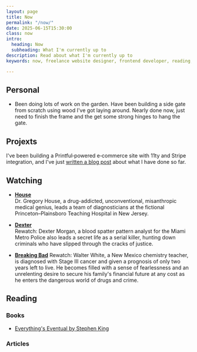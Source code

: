 ```yaml
---
layout: page
title: Now
permalink: "/now/"
date: 2025-06-15T15:30:00
class: now
intro:
  heading: Now
  subheading: What I'm currently up to
description: Read about what I'm currently up to
keywords: now, freelance website designer, frontend developer, reading, watching, work

---
```

## Personal
* Been doing lots of work on the garden. Have been building a side gate from scratch using wood I've got laying around. Nearly done now, just need to finish the frame and the get some strong hinges to hang the gate.

## Projexts
I've been building a Printful‑powered e‑commerce site with 11ty and Stripe integration, and I've just [written a blog post](/blog/building-a-printful‑powered-ecommerce-site/) about what I have done so far. 

## Watching
* **[House](https://www.themoviedb.org/tv/1408-house "House")**  
Dr. Gregory House, a drug-addicted, unconventional, misanthropic medical genius, leads a team of diagnosticians at the fictional Princeton–Plainsboro Teaching Hospital in New Jersey.

* **[Dexter](https://www.themoviedb.org/tv/1405-dexter "Dexter")**  
Rewatch: Dexter Morgan, a blood spatter pattern analyst for the Miami Metro Police also leads a secret life as a serial killer, hunting down criminals who have slipped through the cracks of justice.

* **[Breaking Bad](https://www.themoviedb.org/tv/1396-breaking-bad "Breaking Bad")**
Rewatch: Walter White, a New Mexico chemistry teacher, is diagnosed with Stage III cancer and given a prognosis of only two years left to live. He becomes filled with a sense of fearlessness and an unrelenting desire to secure his family's financial future at any cost as he enters the dangerous world of drugs and crime.

## Reading

### Books
* [ Everything's Eventual by Stephen King](https://bookwyrm.social/book/73015/s/everythings-eventual "Everything's Eventual by Stephen King")

### Articles

